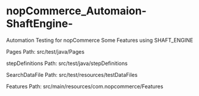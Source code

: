 # nopCommerce_Automaion-ShaftEngine-
Automation Testing for nopCommerce Some Features using SHAFT_ENGINE

Pages Path:              src/test/java/Pages

stepDefinitions Path:    src/test/java/stepDefinitions

SearchDataFile Path:     src/test/resources/testDataFiles

Features Path:           src/main/resources/com.nopcommerce/Features
